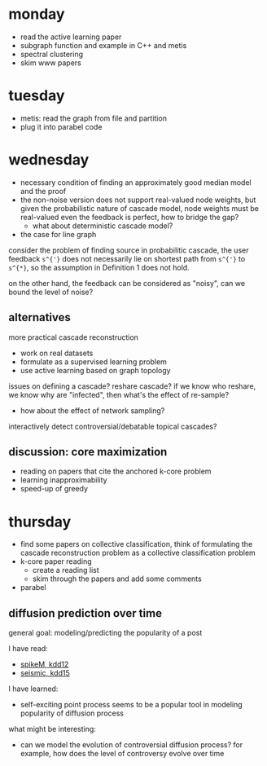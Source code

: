 # monday

- read the active learning paper
- subgraph function and example in C++ and metis
- spectral clustering
- skim www papers


# tuesday

- metis: read the graph from file and partition
- plug it into parabel code

# wednesday

- necessary condition of finding an approximately good median model and the proof
- the non-noise version does not support real-valued node weights, but given the probabilistic nature of cascade model, node weights must be real-valued even the feedback is perfect, how to bridge the gap?
  - what about deterministic cascade model?
- the case for line graph

consider the problem of finding source in probabilitic cascade, 
the user feedback `s^{'}` does not necessarily lie on shortest path from `s^{'}` to `s^{*}`,
so the assumption in Definition 1 does not hold.

on the other hand, the feedback can be considered as "noisy", can we bound the level of noise?

## alternatives

more practical cascade reconstruction

- work on real datasets
- formulate as a supervised learning problem
- use active learning based on graph topology

issues on defining a cascade? reshare cascade? if we know who reshare, we know why are "infected", then what's the effect of re-sample?

- how about the effect of network sampling?

interactively detect controversial/debatable topical cascades?

## discussion: core maximization

- reading on papers that cite the anchored k-core problem
- learning inapproximability
- speed-up of greedy

# thursday

- find some papers on collective classification, think of formulating the cascade reconstruction problem as a collective classification problem
- k-core paper reading
  - create a reading list
  - skim through the papers and add some comments
- parabel

## diffusion prediction over time

general goal: modeling/predicting the popularity of a post

I have read:

- [spikeM, kdd12](../june/spikeM-kdd-2012.md)
- [seismic, kdd15](../june/seismic-kdd15.md)

I have learned:

- self-exciting point process seems to be a popular tool in modeling popularity of diffusion process

what might be interesting:

- can we model the evolution of controversial diffusion process? for example, how does the level of controversy evolve over time



